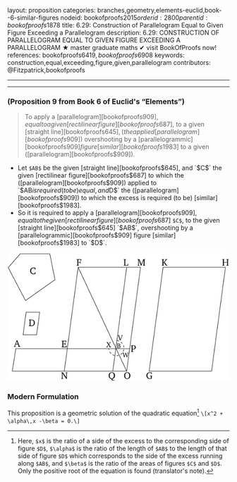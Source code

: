 layout: proposition
categories: branches,geometry,elements-euclid,book--6-similar-figures
nodeid: bookofproofs$2015
orderid: 2800
parentid: bookofproofs$1878
title: 6.29: Construction of Parallelogram Equal to Given Figure Exceeding a Parallelogram
description: 6.29: CONSTRUCTION OF PARALLELOGRAM EQUAL TO GIVEN FIGURE EXCEEDING A PARALLELOGRAM &#9733; master graduate maths &#10004; visit BookOfProofs now!
references: bookofproofs$6419,bookofproofs$6908
keywords: construction,equal,exceeding,figure,given,parallelogram
contributors: @Fitzpatrick,bookofproofs

---


---

### (Proposition 9 from Book 6 of Euclid's “Elements”)

> To apply a [parallelogram][bookofproofs$909], equal to a given [rectilinear figure][bookofproofs$687], to a given [straight line][bookofproofs$645], (the applied [parallelogram][bookofproofs$909]) overshooting by a [parallelogrammic][bookofproofs$909] figure [similar][bookofproofs$1983] to a given ([parallelogram][bookofproofs$909]).

* Let `$AB$` be the given [straight line][bookofproofs$645], and `$C$` the given [rectilinear figure][bookofproofs$687] to which the ([parallelogram][bookofproofs$909]) applied to `$AB$` is required (to be) equal, and `$D$` the ([parallelogram][bookofproofs$909]) to which the excess is required (to be) [similar][bookofproofs$1983].
* So it is required to apply a [parallelogram][bookofproofs$909], equal to the given [rectilinear figure][bookofproofs$687] `$C$`, to the given [straight line][bookofproofs$645] `$AB$`, overshooting by a [parallelogrammic][bookofproofs$909] figure [similar][bookofproofs$1983] to `$D$`.


![fig29e](https://github.com/bookofproofs/bookofproofs.github.io/blob/main/_sources/_assets/images/euclid/Book06/fig29e.png?raw=true)


### Modern Formulation

This proposition is a geometric solution of the quadratic equation[^1] `\[x^2 + \alpha\,x -\beta = 0.\]`

[^1]: Here, `$x$` is the ratio of a side of the excess to the corresponding side of figure `$D$`, `$\alpha$` is the ratio of the length of `$AB$` to the length of that side of figure `$D$` which corresponds to the side of the excess running along `$AB$`, and `$\beta$` is the ratio of the areas of figures `$C$` and `$D$`. Only the positive root of the equation is found (translator's note).
